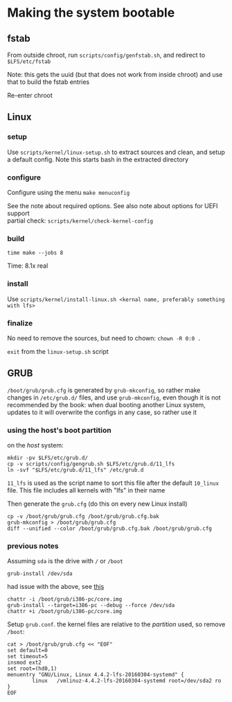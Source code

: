 # Making the system bootable

## fstab

From outside chroot, run `scripts/config/genfstab.sh`, and redirect to `$LFS/etc/fstab`

Note: this gets the uuid (but that does not work from inside chroot) and use that to build the fstab entries

Re-enter chroot

## Linux

### setup

Use `scripts/kernel/linux-setup.sh` to extract sources and clean, and setup a default config. Note this starts bash in the extracted directory

### configure

Configure using the menu `make menuconfig`

See the note about required options. See also note about options for UEFI support  
partial check: `scripts/kernel/check-kernel-config`

### build

`time make --jobs 8`

Time: 8.1x real

### install

Use `scripts/kernel/install-linux.sh <kernal name, preferably something with lfs>`

### finalize

No need to remove the sources, but need to chown: `chown -R 0:0 .`

`exit` from the `linux-setup.sh` script

## GRUB

`/boot/grub/grub.cfg` is generated by `grub-mkconfig`, so rather make changes in `/etc/grub.d/` files, and use `grub-mkconfig`, even though it is not recommended by the book: when dual booting another Linux system, updates to it will overwrite the configs in any case, so rather use it

### using the host's boot partition

on the *host* system:

```
mkdir -pv $LFS/etc/grub.d/
cp -v scripts/config/gengrub.sh $LFS/etc/grub.d/11_lfs
ln -svf "$LFS/etc/grub.d/11_lfs" /etc/grub.d
```

`11_lfs` is used as the script name to sort this file after the default `10_linux` file. This file includes all kernels with "lfs" in their name

Then generate the `grub.cfg` (do this on every new Linux install)

```
cp -v /boot/grub/grub.cfg /boot/grub/grub.cfg.bak
grub-mkconfig > /boot/grub/grub.cfg
diff --unified --color /boot/grub/grub.cfg.bak /boot/grub/grub.cfg
```

### previous notes

Assuming `sda` is the drive with `/` or `/boot`

`grub-install /dev/sda`

had issue with the above, see [this](https://wiki.archlinux.org/index.php/GRUB#Install_to_partition_or_partitionless_disk)

```
chattr -i /boot/grub/i386-pc/core.img
grub-install --target=i386-pc --debug --force /dev/sda
chattr +i /boot/grub/i386-pc/core.img
```

Setup `grub.conf`. the kernel files are relative to the *partition* used, so remove `/boot`:

```
cat > /boot/grub/grub.cfg << "EOF"
set default=0
set timeout=5
insmod ext2
set root=(hd0,1)
menuentry "GNU/Linux, Linux 4.4.2-lfs-20160304-systemd" {
        linux   /vmlinuz-4.4.2-lfs-20160304-systemd root=/dev/sda2 ro
}
EOF
```
